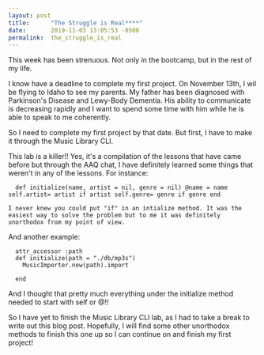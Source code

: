 ```yaml
---
layout: post
title:      "The Struggle is Real****"
date:       2019-11-03 13:05:53 -0500
permalink:  the_struggle_is_real
---
```



This week has been strenuous. Not only in the bootcamp, but in the rest of my life. 

I know have a deadline to complete my first project. On November 13th, I wil be flying to Idaho to see my parents. My father has been diagnosed with Parkinson's Disease and Lewy-Body Dementia. His ability to communicate is decreasing rapidly and I want to spend some time with him while he is able to speak to me coherently.

So I need to complete my first project by that date. But first, I have to make it through the Music Library CLI.

This lab is a killer!! Yes, it's a compilation of the lessons that have came before but through the AAQ chat, I have definitely learned some things that weren't in any of the lessons. For instance:

  `  def initialize(name, artist = nil, genre = nil)
    @name = name
    self.artist= artist if artist
    self.genre= genre if genre
  end`
	
	I never knew you could put "if" in an intialize method. It was the easiest way to solve the problem but to me it was definitely unorthodox from my point of view.

And another example:

```
  attr_accessor :path
  def initialize(path = "./db/mp3s")
    MusicImporter.new(path).import

  end
```


And I thought that pretty much everything under the initialize method needed to start with self or @!! 

So I have yet to finish the Music Library CLI lab, as I had to take a break to write out this blog post. Hopefully, I will find some other unorthodox methods to finish this one up so I can continue on and finish my first project! 




	




